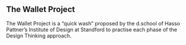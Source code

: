 ## The Wallet Project

The Wallet Project is a “quick wash” proposed by the d.school of Hasso Pattner’s Institute of Design at Standford to practise each phase of the Design Thinking approach.

<style>
.pic {
  height: 50vh;
  background-image: url("assets/wallet.png");
  background-size: contain;
  background-repeat: no-repeat;
  background-position: center;
  margin-bottom: 20px;
}
</style>
<div>
  <div class="pic"></div>
  <main>
  </main>
</div>
